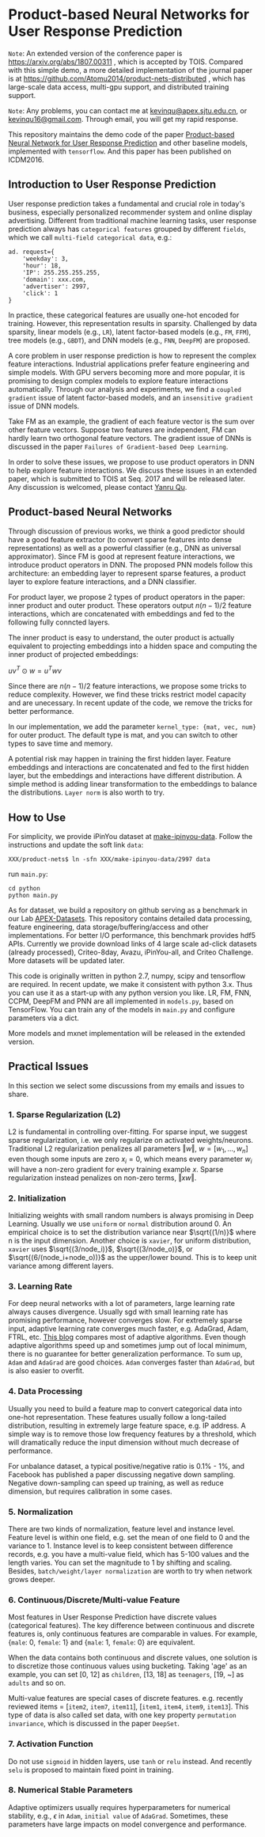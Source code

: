 # Product-based Neural Networks for User Response Prediction

``Note``: An extended version of the conference paper is https://arxiv.org/abs/1807.00311 , which is accepted by TOIS.
Compared with this simple demo, a more detailed implementation of the journal paper is at https://github.com/Atomu2014/product-nets-distributed , which has large-scale data access, multi-gpu support, and distributed training support.

``Note``: Any problems, you can contact me at kevinqu@apex.sjtu.edu.cn, or kevinqu16@gmail.com. Through email, you will get my rapid response.

This repository maintains the demo code of the paper 
[Product-based Neural Network for User Response Prediction](https://arxiv.org/abs/1611.00144) 
and other baseline models, implemented with ``tensorflow``. 
And this paper has been published on ICDM2016.

## Introduction to User Response Prediction

User response prediction takes a fundamental and crucial role in today's business, especially personalized recommender system and online display advertising. 
Different from traditional machine learning tasks, 
user response prediction always has ``categorical features`` grouped by different ``fields``, 
which we call ``multi-field categorical data``, e.g.: 

    ad. request={
        'weekday': 3, 
        'hour': 18, 
        'IP': 255.255.255.255, 
        'domain': xxx.com, 
        'advertiser': 2997, 
        'click': 1
    }

In practice, these categorical features are usually one-hot encoded for training. 
However, this representation results in sparsity.
Challenged by data sparsity, linear models (e.g., ``LR``), latent factor-based models (e.g., ``FM``, ``FFM``), tree models (e.g., ``GBDT``), and DNN models (e.g., ``FNN``, ``DeepFM``) are proposed.

A core problem in user response prediction is how to represent the complex feature interactions. Industrial applications prefer feature engineering and simple models. With GPU servers becoming more and more popular, it is promising to design complex models to explore feature interactions automatically. Through our analysis and experiments, we find a ``coupled gradient`` issue of latent factor-based models, and an ``insensitive gradient`` issue of DNN models.

Take FM as an example, the gradient of each feature vector is the sum over other feature vectors. Suppose two features are independent, FM can hardly learn two orthogonal feature vectors. The gradient issue of DNNs is discussed in the paper ``Failures of Gradient-based Deep Learning``. 

<!--Another interesting fact in recommendation or ctr contests is that, winning solutions usually transform discrete features into continuous or vice versa:
- Use GBDT to convert continuous features to binary ones, and feed binary features to FM.
- Use FM/DNN to convert discrete features to embeddings or interactions, and feed these features to GBDT.-->

In order to solve these issues, we propose to use product operators in DNN to help explore feature interactions. We discuss these issues in an extended paper, which is submitted to TOIS at Seq. 2017 and will be released later.
Any discussion is welcomed, please contact [Yanru Qu](http://apex.sjtu.edu.cn/members/kevinqu@apexlab.org).

## Product-based Neural Networks

Through discussion of previous works, we think a good predictor should have a good feature extractor (to convert sparse features into dense representations) as well as a powerful classifier (e.g., DNN as universal approximator). Since FM is good at represent feature interactions, we introduce product operators in DNN. The proposed PNN models follow this architecture: an embedding layer to represent sparse features, a product layer to explore feature interactions, and a DNN classifier.

For product layer, we propose 2 types of product operators in the paper: inner product and outer product. These operators output $n(n-1)/2$ feature interactions, which are concatenated with embeddings and fed to the following fully conncted layers.

The inner product is easy to understand, the outer product is actually equivalent to projecting embeddings into a hidden space and computing the inner product of projected embeddings:

$uv^T\odot w = u^Twv$

Since there are $n(n-1)/2$ feature interactions, we propose some tricks to reduce complexity.
However, we find these tricks restrict model capacity and are unecessary.
In recent update of the code, we remove the tricks for better performance. 

In our implementation, we add the parameter ``kernel_type: {mat, vec, num}`` for outer product.
The default type is mat, and you can switch to other types to save time and memory.

A potential risk may happen in training the first hidden layer. Feature embeddings and interactions are concatenated and fed to the first hidden layer, but the embeddings and interactions have different distribution. A simple method is adding linear transformation to the embeddings to balance the distributions. ``Layer norm`` is also worth to try.

## How to Use

For simplicity, we provide iPinYou dataset at [make-ipinyou-data](https://github.com/Atomu2014/make-ipinyou-data). 
Follow the instructions and update the soft link `data`:

```
XXX/product-nets$ ln -sfn XXX/make-ipinyou-data/2997 data
```

run ``main.py``:

    cd python
    python main.py

As for dataset, we build a repository on github serving as a benchmark in our Lab 
[APEX-Datasets](https://github.com/Atomu2014/Ads-RecSys-Datasets). 
This repository contains detailed data processing, feature engineering, 
data storage/buffering/access and other implementations.
For better I/O performance, this benchmark provides hdf5 APIs.
Currently we provide download links of 4 large scale ad-click datasets (already processed),
Criteo-8day, Avazu, iPinYou-all, and Criteo Challenge. More datasets will be updated later.

This code is originally written in python 2.7, numpy, scipy and tensorflow are required. 
In recent update, we make it consistent with python 3.x. 
Thus you can use it as a start-up with any python version you like.
LR, FM, FNN, CCPM, DeepFM and PNN are all implemented in `models.py`, based on TensorFlow. 
You can train any of the models in `main.py` and configure parameters via a dict.

More models and mxnet implementation will be released in the extended version.

## Practical Issues

In this section we select some discussions from my emails and issues to share.

### 1. Sparse Regularization (L2)

L2 is fundamental in controlling over-fitting.
For sparse input, we suggest sparse regularization, 
i.e. we only regularize on activated weights/neurons.
Traditional L2 regularization penalizes all parameters $\Vert w\Vert$, $w = [w_1, \dots, w_n]$ even though some inputs are zero $x_i = 0$,
which means every parameter $w_i$ will have a non-zero gradient for every training example $x$.
Sparse regularization instead penalizes on non-zero terms, $\Vert xw \Vert$. 

### 2. Initialization

Initializing weights with small random numbers is always promising in Deep Learning.
Usually we use ``uniform`` or ``normal`` distribution around 0.
An empirical choice is to set the distribution variance near $\sqrt{(1/n)}$ where n is the input dimension.
Another choice is ``xavier``, for uniform distribution, 
``xavier`` uses $\sqrt{(3/node_i)}$, $\sqrt{(3/node_o)}$, 
or $\sqrt{(6/(node_i+node_o))}$ as the upper/lower bound. 
This is to keep unit variance among different layers.

### 3. Learning Rate

For deep neural networks with a lot of parameters, 
large learning rate always causes divergence. 
Usually sgd with small learning rate has promising performance, however converges slow.
For extremely sparse input, adaptive learning rate converges much faster, 
e.g. AdaGrad, Adam, FTRL, etc.
[This blog](http://sebastianruder.com/optimizing-gradient-descent/) 
compares most of adaptive algorithms.
Even though adaptive algorithms speed up and sometimes jump out of local minimum, 
there is no guarantee for better generalization performance.
To sum up, ``Adam`` and ``AdaGrad`` are good choices. ``Adam`` converges faster than ``AdaGrad``, but is also easier to overfit.

### 4. Data Processing

Usually you need to build a feature map to convert categorical data into one-hot representation.
These features usually follow a long-tailed distribution,
resulting in extremely large feature space, e.g. IP address. 
A simple way is to remove those low frequency features by a threshold, 
which will dramatically reduce the input dimension without much decrease of performance.

For unbalance dataset, a typical positive/negative ratio is 0.1% - 1%, 
and Facebook has published a paper discussing negative down sampling. 
Negative down-sampling can speed up training, as well as reduce dimension, but requires calibration in some cases.

### 5. Normalization

There are two kinds of normalization, feature level and instance level.
Feature level is within one field, 
e.g. set the mean of one field to 0 and the variance to 1.
Instance level is to keep consistent between difference records,
e.g. you have a multi-value field, which has 5-100 values and the length varies. 
You can set the magnitude to 1 by shifting and scaling.
Besides, ``batch/weight/layer normalization`` are worth to try when network grows deeper.

### 6. Continuous/Discrete/Multi-value Feature

Most features in User Response Prediction have discrete values (categorical features). The key difference between continuous and discrete features is, only continuous features are comparable in values. For example, {``male``: 0, ``female``: 1} and {``male``: 1, ``female``: 0} are equivalent.

When the data contains both continuous and discrete values, one solution is to discretize those continuous values using bucketing. Taking 'age' as an example, you can set [0, 12] as ``children``, [13, 18] as ``teenagers``, [19, ~] as ``adults`` and so on. 

Multi-value features are special cases of discrete features. 
e.g. recently reviewed items = [``item2``, ``item7``, ``item11``], [``item1``, ``item4``, ``item9``, ``item13``]. 
This type of data is also called set data, with one key property ``permutation invariance``, which is discussed in the paper ``DeepSet``.

### 7. Activation Function

Do not use ``sigmoid`` in hidden layers, use ``tanh`` or ``relu`` instead.
And recently ``selu`` is proposed to maintain fixed point in training.

### 8. Numerical Stable Parameters

Adaptive optimizers usually requires hyperparameters for numerical stability, e.g., $\epsilon$ in ``Adam``, ``initial value`` of ``AdaGrad``. Sometimes, these parameters have large impacts on model convergence and performance.
